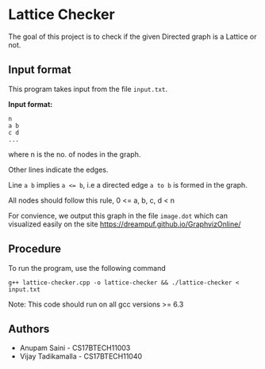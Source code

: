 # Lattice Checker

The goal of this project is to check if the given Directed graph is a Lattice or not.

## Input format

This program takes input from the file `input.txt`.

**Input format:**
```
n
a b
c d
...
```
where n is the no. of nodes in the graph.

Other lines indicate the edges.

Line `a b` implies `a <= b`, i.e a directed edge `a to b` is formed in the graph.

All nodes should follow this rule, 0 <= a, b, c, d < n

For convience, we output this graph in the file `image.dot` which can visualized easily on the site https://dreampuf.github.io/GraphvizOnline/

## Procedure

To run the program, use the following command

```
g++ lattice-checker.cpp -o lattice-checker && ./lattice-checker < input.txt
```

Note: This code should run on all gcc versions >= 6.3

## Authors
- Anupam Saini - CS17BTECH11003
- Vijay Tadikamalla - CS17BTECH11040
